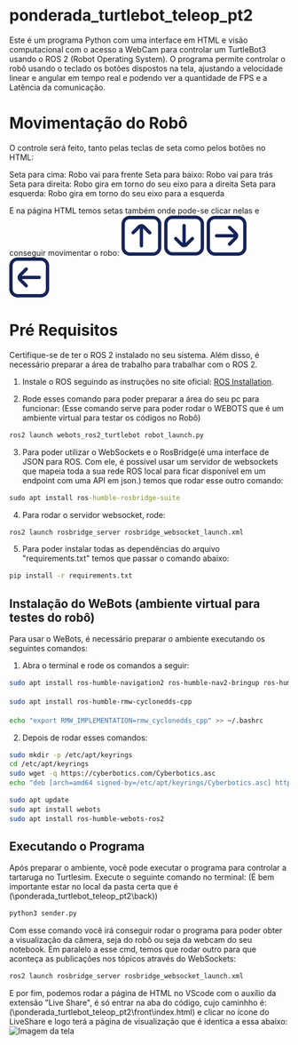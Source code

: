 # ponderada_turtlebot_teleop_pt2

Este é um programa Python com uma interface em HTML e visão computacional com o acesso a WebCam para controlar um TurtleBot3 usando o ROS 2 (Robot Operating System). O programa permite controlar o robô usando o teclado os botões dispostos na tela, ajustando a velocidade linear e angular em tempo real e podendo ver a quantidade de FPS e a Latência da comunicação.

# Movimentação do Robô

O controle será feito, tanto pelas teclas de seta como pelos botões no HTML:

Seta para cima: Robo vai para frente 
Seta para baixo: Robo vai para trás 
Seta para direita: Robo gira em torno do seu eixo para a direita 
Seta para esquerda: Robo gira em torno do seu eixo para a esquerda

E na página HTML temos setas também onde pode-se clicar nelas e conseguir movimentar o robo:
![seta para cima](front\seta-cima.png)
![seta para baixo](front\seta-baixo.png)
![seta para direita](front\seta-direita.png)
![seta para esquerda](front\seta-esquerda.png)

# Pré Requisitos

Certifique-se de ter o ROS 2 instalado no seu sistema. Além disso, é necessário preparar a área de trabalho para trabalhar com o ROS 2.

1. Instale o ROS seguindo as instruções no site oficial: [ROS Installation](http://wiki.ros.org/Installation).

2. Rode esses comando para poder preparar a área do seu pc para funcionar:
(Esse comando serve para poder rodar o WEBOTS que é um ambiente virtual para testar os códigos no Robô)
```cmd
ros2 launch webots_ros2_turtlebot robot_launch.py
```
3. Para poder utilizar o WebSockets e o RosBridge(é uma interface de JSON para ROS. Com ele, é possível usar um servidor de websockets que mapeia toda a sua rede ROS local para ficar disponível em um endpoint com uma API em json.) temos que rodar esse outro comando:
```cmd
sudo apt install ros-humble-rosbridge-suite
```
4. Para rodar o servidor websocket, rode:
```cmd
ros2 launch rosbridge_server rosbridge_websocket_launch.xml
```
5. Para poder instalar todas as dependências do arquivo "requirements.txt" temos que passar o comando abaixo:
```cmd
pip install -r requirements.txt
```

## Instalação do WeBots (ambiente virtual para testes do robô)

Para usar o WeBots, é necessário preparar o ambiente executando os seguintes comandos:

1. Abra o terminal e rode os comandos a seguir:

```bash
sudo apt install ros-humble-navigation2 ros-humble-nav2-bringup ros-humble-turtlebot3*

sudo apt install ros-humble-rmw-cyclonedds-cpp

echo "export RMW_IMPLEMENTATION=rmw_cyclonedds_cpp" >> ~/.bashrc
```
2. Depois de rodar esses comandos:

```bash
sudo mkdir -p /etc/apt/keyrings
cd /etc/apt/keyrings
sudo wget -q https://cyberbotics.com/Cyberbotics.asc
echo "deb [arch=amd64 signed-by=/etc/apt/keyrings/Cyberbotics.asc] https://cyberbotics.com/debian binary-amd64/" | sudo tee /etc/apt/sources.list.d/Cyberbotics.list
```

```bash
sudo apt update
sudo apt install webots
sudo apt install ros-humble-webots-ros2
```

## Executando o Programa

Após preparar o ambiente, você pode executar o programa para controlar a tartaruga no Turtlesim. Execute o seguinte comando no terminal:
(É bem importante estar no local da pasta certa que é (\ponderada_turtlebot_teleop_pt2\back))
```cmd
python3 sender.py
```
Com esse comando você irá conseguir rodar o programa para poder obter a visualização da câmera, seja do robô ou seja da webcam do seu notebook.
Em paralelo a esse cmd, temos que rodar outro para que aconteça as publicações nos tópicos através do WebSockets:
```cmd
ros2 launch rosbridge_server rosbridge_websocket_launch.xml
```
E por fim, podemos rodar a página de HTML no VScode com o auxílio da extensão "Live Share", é só entrar na aba do código, cujo caminhho é: 
(\ponderada_turtlebot_teleop_pt2\front\index.html) e clicar no ícone do LiveShare e logo terá a página de visualização que é identica a essa abaixo:
![Imagem da tela]()

